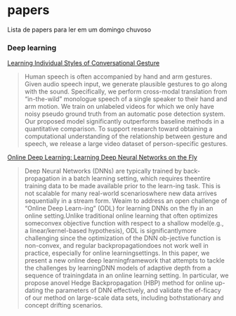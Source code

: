 # papers
Lista de papers para ler em um domingo chuvoso

### Deep learning
[Learning Individual Styles of Conversational Gesture](https://arxiv.org/pdf/1906.04160.pdf)
> Human speech is often accompanied by hand and arm gestures. Given audio speech input, we generate plausible gestures to go along with the sound. Specifically, we perform cross-modal translation from “in-the-wild” monologue speech of a single speaker to their hand and arm motion. We train on unlabeled videos for which we only have noisy pseudo ground truth from an automatic pose detection system. Our proposed model significantly outperforms baseline methods in a quantitative comparison. To support research toward obtaining a computational understanding of the relationship between gesture and speech, we release a large video dataset of person-specific gestures.

[Online Deep Learning: Learning Deep Neural Networks on the Fly](https://arxiv.org/pdf/1711.03705.pdf)
> Deep Neural Networks (DNNs) are typically trained by back-propagation  in  a  batch  learning  setting,  which  requires  theentire training data to be made available prior to the learn-ing task. This is not scalable for many real-world scenarioswhere  new  data  arrives  sequentially  in  a  stream  form.  Weaim  to  address  an  open  challenge  of  “Online  Deep  Learn-ing” (ODL) for learning DNNs on the fly in an online setting.Unlike traditional online learning that often optimizes someconvex  objective  function  with  respect  to  a  shallow  model(e.g., a linear/kernel-based hypothesis), ODL is significantlymore  challenging  since  the  optimization  of  the  DNN  ob-jective function is non-convex, and regular backpropagationdoes not work well in practice, especially for online learningsettings. In this paper, we present a new online deep learningframework that attempts to tackle the challenges by learningDNN models of adaptive depth from a sequence of trainingdata in an online learning setting. In particular, we propose anovel Hedge Backpropagation (HBP) method for online up-dating the parameters of DNN effectively, and validate the ef-ficacy of our method on large-scale data sets, including bothstationary and concept drifting scenarios.
